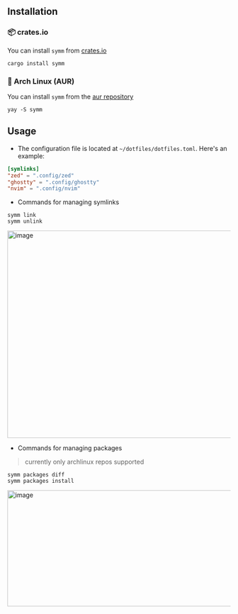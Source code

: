 ## Installation

### 📦 crates.io

You can install `symm` from [crates.io](https://crates.io/crates/symm)

```fish
cargo install symm
```

### 🐧 Arch Linux (AUR)

You can install `symm` from the [aur repository](https://aur.archlinux.org/packages/symm)

```fish
yay -S symm
```

## Usage

- The configuration file is located at `~/dotfiles/dotfiles.toml`. Here's an example:

```toml
[symlinks]
"zed" = ".config/zed"
"ghostty" = ".config/ghostty"
"nvim" = ".config/nvim"
```

- Commands for managing symlinks

```fish
symm link
symm unlink
```

<img width="840" height="468" alt="image" src="https://github.com/user-attachments/assets/3cc66921-f035-44ed-8cdf-717a35127134" />


- Commands for managing packages
> currently only archlinux repos supported

```fish
symm packages diff
symm packages install
```

<img width="520" height="262" alt="image" src="https://github.com/user-attachments/assets/612d5220-4d0a-47cd-813d-4685fee6db26" />

